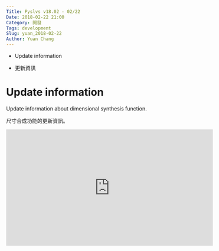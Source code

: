 ```yaml
---
Title: Pyslvs v18.02 - 02/22
Date: 2018-02-22 21:00
Category: 開發
Tags: development
Slug: yuan_2018-02-22
Author: Yuan Chang
---
```


+ Update information

+ 更新資訊

<!-- PELICAN_END_SUMMARY -->

Update information
===

Update information about dimensional synthesis function.

尺寸合成功能的更新資訊。

<iframe width="560" height="315" src="https://www.youtube.com/embed/ysris9uON4U" frameborder="0" allow="autoplay; encrypted-media" allowfullscreen></iframe>